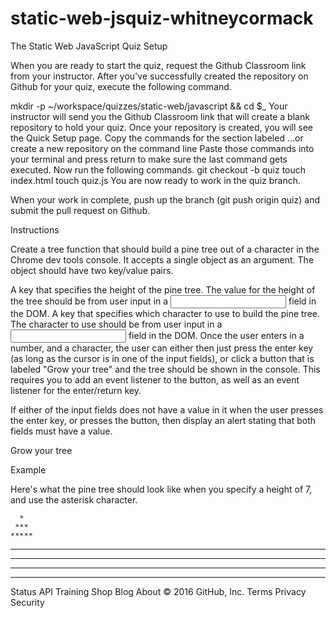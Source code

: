 # static-web-jsquiz-whitneycormack


The Static Web JavaScript Quiz
Setup

When you are ready to start the quiz, request the Github Classroom link from your instructor. After you've successfully created the repository on Github for your quiz, execute the following command.

mkdir -p ~/workspace/quizzes/static-web/javascript && cd $_
Your instructor will send you the Github Classroom link that will create a blank repository to hold your quiz.
Once your repository is created, you will see the Quick Setup page.
Copy the commands for the section labeled …or create a new repository on the command line
Paste those commands into your terminal and press return to make sure the last command gets executed.
Now run the following commands.
git checkout -b quiz
touch index.html
touch quiz.js
You are now ready to work in the quiz branch.

When your work in complete, push up the branch (git push origin quiz) and submit the pull request on Github.

Instructions

Create a tree function that should build a pine tree out of a character in the Chrome dev tools console. It accepts a single object as an argument. The object should have two key/value pairs.

A key that specifies the height of the pine tree.
The value for the height of the tree should be from user input in a <input type="text"> field in the DOM.
A key that specifies which character to use to build the pine tree.
The character to use should be from user input in a <input type="text"> field in the DOM.
Once the user enters in a number, and a character, the user can either then just press the enter key (as long as the cursor is in one of the input fields), or click a button that is labeled "Grow your tree" and the tree should be shown in the console. This requires you to add an event listener to the button, as well as an event listener for the enter/return key.

If either of the input fields does not have a value in it when the user presses the enter key, or presses the button, then display an alert stating that both fields must have a value.

Grow your tree

Example

Here's what the pine tree should look like when you specify a height of 7, and use the asterisk character.

      *
     ***
    *****
   *******
  *********
 ***********
*************
Status API Training Shop Blog About
© 2016 GitHub, Inc. Terms Privacy Security 
